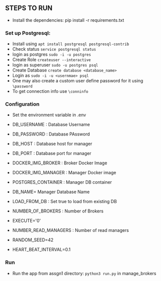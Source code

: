 ## STEPS TO RUN
- Install the dependencies: pip install -r requirements.txt

### Set up Postgresql:
- Install using `apt install postgresql postgresql-contrib`
- Check status `service postgresql status`
- login as postgres `sudo -i -u postgres`
- Create Role `createuser --interactive`
- login as superuser `sudo -u postgres psql`
- Create Database `create database <database_name>`
- Login as `sudo -i -u <usernmae> psql`
- One may also create a custom user define password for it using `\password`
- To get connection info use `\conninfo`

### Configuration
- Set the environment variable in .env
- DB_USERNAME : Database Username
- DB_PASSWORD : Database PAssword
- DB_HOST : Database host for manager
- DB_PORT : Database port for manager
- DOCKER_IMG_BROKER : Broker Docker Image
- DOCKER_IMG_MANAGER : Manager Docker image

- POSTGRES_CONTAINER : Manager DB container
- DB_NAME= Manager Database Name
- LOAD_FROM_DB : Set true to load from existing DB
- NUMBER_OF_BROKERS : Number of Brokers
- EXECUTE='0'
- NUMBER_READ_MANAGERS : Number of read managers

- RANDOM_SEED=42
- HEART_BEAT_INTERVAL=0.1

### Run
- Run the app from assgn1 directory: `python3 run.py` in manage_brokers
